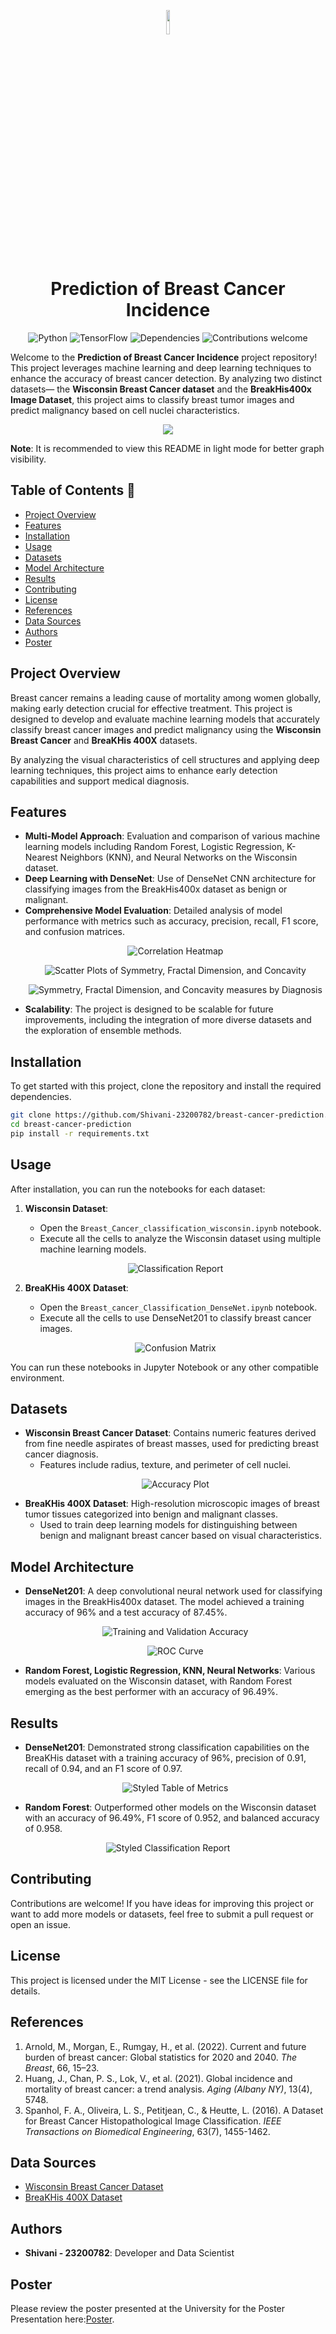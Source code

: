 <p align="center">
  <img width="10%" src="Prediction of Breast Cancer Incidence- Shivani-23200782/images/background.png">
</p>

<h1 align="center">
  <b>
    Prediction of Breast Cancer Incidence
  </b>
</h1>

<p align="center">
  <img alt="Python" src="https://img.shields.io/badge/python-v3.11.4+-red.svg">
  <img alt="TensorFlow" src="https://img.shields.io/badge/TensorFlow-v2.9.1+-orange.svg">
  <img alt="Dependencies" src="https://img.shields.io/badge/dependencies-up%20to%20date-brightgreen.svg">
  <img alt="Contributions welcome" src="https://img.shields.io/badge/contributions-welcome-blue.svg">
</p>

Welcome to the **Prediction of Breast Cancer Incidence** project repository! This project leverages machine learning and deep learning techniques to enhance the accuracy of breast cancer detection. By analyzing two distinct datasets— the **Wisconsin Breast Cancer dataset** and the **BreakHis400x Image Dataset**, this project aims to classify breast tumor images and predict malignancy based on cell nuclei characteristics.

<p align="center">
  <img src="Prediction of Breast Cancer Incidence- Shivani-23200782/images/breast_cancer_cells.gif">
</p>

**Note**: It is recommended to view this README in light mode for better graph visibility.

## Table of Contents 📑
- [Project Overview](#project-overview)
- [Features](#features)
- [Installation](#installation)
- [Usage](#usage)
- [Datasets](#datasets)
- [Model Architecture](#model-architecture)
- [Results](#results)
- [Contributing](#contributing)
- [License](#license)
- [References](#references)
- [Data Sources](#data-sources)
- [Authors](#authors)
- [Poster](#poster)

## Project Overview 

Breast cancer remains a leading cause of mortality among women globally, making early detection crucial for effective treatment. This project is designed to develop and evaluate machine learning models that accurately classify breast cancer images and predict malignancy using the **Wisconsin Breast Cancer** and **BreaKHis 400X** datasets.

By analyzing the visual characteristics of cell structures and applying deep learning techniques, this project aims to enhance early detection capabilities and support medical diagnosis.

## Features

- **Multi-Model Approach**: Evaluation and comparison of various machine learning models including Random Forest, Logistic Regression, K-Nearest Neighbors (KNN), and Neural Networks on the Wisconsin dataset.
- **Deep Learning with DenseNet**: Use of DenseNet CNN architecture for classifying images from the BreakHis400x dataset as benign or malignant.
- **Comprehensive Model Evaluation**: Detailed analysis of model performance with metrics such as accuracy, precision, recall, F1 score, and confusion matrices.
  <p align="center">
    <img src="Prediction of Breast Cancer Incidence- Shivani-23200782/images/correlation_heatmap.png" alt="Correlation Heatmap">
  </p>
  <p align="center">
    <img src="Prediction of Breast Cancer Incidence- Shivani-23200782/images/newplot.png" alt="Scatter Plots of Symmetry, Fractal Dimension, and Concavity">
  </p>
  <p align="center">
    <img src="Prediction of Breast Cancer Incidence- Shivani-23200782/images/newplot (1).png" alt="Symmetry, Fractal Dimension, and Concavity measures by Diagnosis">
  </p>
- **Scalability**: The project is designed to be scalable for future improvements, including the integration of more diverse datasets and the exploration of ensemble methods.

## Installation

To get started with this project, clone the repository and install the required dependencies.

```bash
git clone https://github.com/Shivani-23200782/breast-cancer-prediction.git
cd breast-cancer-prediction
pip install -r requirements.txt
```

## Usage

After installation, you can run the notebooks for each dataset:

1. **Wisconsin Dataset**:
   - Open the `Breast_Cancer_classification_wisconsin.ipynb` notebook.
   - Execute all the cells to analyze the Wisconsin dataset using multiple machine learning models.

   <p align="center">
     <img src="Prediction of Breast Cancer Incidence- Shivani-23200782/images/classification_report.png" alt="Classification Report">
   </p>

2. **BreaKHis 400X Dataset**:
   - Open the `Breast_cancer_Classification_DenseNet.ipynb` notebook.
   - Execute all the cells to use DenseNet201 to classify breast cancer images.

   <p align="center">
     <img src="Prediction of Breast Cancer Incidence- Shivani-23200782/images/confusion_matrix.png" alt="Confusion Matrix">
   </p>

You can run these notebooks in Jupyter Notebook or any other compatible environment.

## Datasets

- **Wisconsin Breast Cancer Dataset**: Contains numeric features derived from fine needle aspirates of breast masses, used for predicting breast cancer diagnosis.
  - Features include radius, texture, and perimeter of cell nuclei.
  <p align="center">
    <img src="Prediction of Breast Cancer Incidence- Shivani-23200782/images/accuracy_plot.png" alt="Accuracy Plot">
  </p>
- **BreaKHis 400X Dataset**: High-resolution microscopic images of breast tumor tissues categorized into benign and malignant classes.
  - Used to train deep learning models for distinguishing between benign and malignant breast cancer based on visual characteristics.

## Model Architecture

- **DenseNet201**: A deep convolutional neural network used for classifying images in the BreakHis400x dataset. The model achieved a training accuracy of 96% and a test accuracy of 87.45%.
  <p align="center">
    <img src="Prediction of Breast Cancer Incidence- Shivani-23200782/images/accuracy_loss.png" alt="Training and Validation Accuracy">
  </p>
  <p align="center">
    <img src="Prediction of Breast Cancer Incidence- Shivani-23200782/images/ROC_Plot.png" alt="ROC Curve">
  </p>
- **Random Forest, Logistic Regression, KNN, Neural Networks**: Various models evaluated on the Wisconsin dataset, with Random Forest emerging as the best performer with an accuracy of 96.49%.

## Results

- **DenseNet201**: Demonstrated strong classification capabilities on the BreaKHis dataset with a training accuracy of 96%, precision of 0.91, recall of 0.94, and an F1 score of 0.97.
  <p align="center">
    <img src="Prediction of Breast Cancer Incidence- Shivani-23200782/images/styled_table.png" alt="Styled Table of Metrics">
  </p>
- **Random Forest**: Outperformed other models on the Wisconsin dataset with an accuracy of 96.49%, F1 score of 0.952, and balanced accuracy of 0.958.

<p align="center">
  <img src="Prediction of Breast Cancer Incidence- Shivani-23200782/images/styled_classification_report.png" alt="Styled Classification Report">
</p>

## Contributing

Contributions are welcome! If you have ideas for improving this project or want to add more models or datasets, feel free to submit a pull request or open an issue.

## License

This project is licensed under the MIT License - see the LICENSE file for details.

## References

1. Arnold, M., Morgan, E., Rumgay, H., et al. (2022). Current and future burden of breast cancer: Global statistics for 2020 and 2040. *The Breast*, 66, 15–23.
2. Huang, J., Chan, P. S., Lok, V., et al. (2021). Global incidence and mortality of breast cancer: a trend analysis. *Aging (Albany NY)*, 13(4), 5748.
3. Spanhol, F. A., Oliveira, L. S., Petitjean, C., & Heutte, L. (2016). A Dataset for Breast Cancer Histopathological Image Classification. *IEEE Transactions on Biomedical Engineering*, 63(7), 1455-1462.

## Data Sources

- [Wisconsin Breast Cancer Dataset](https://archive.ics.uci.edu/ml/datasets/Breast+Cancer+Wisconsin+%28Diagnostic%29)
- [BreaKHis 400X Dataset](https://web.inf.ufpr.br/vri/databases/breast-cancer-histopathological-database-breakhis/)

## Authors

- **Shivani - 23200782**: Developer and Data Scientist

## Poster

Please review the poster presented at the University for the Poster Presentation here:[Poster](https://github.com/ACM40960/project-shivsucd/tree/main/Prediction%20of%20Breast%20Cancer%20Incidence-%20Shivani-23200782/images/Final_Poster_23200782.pdf).
